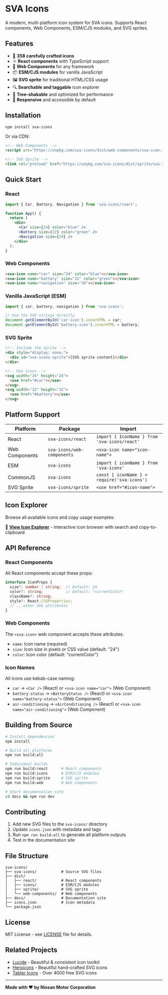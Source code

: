 # SVA Icons

A modern, multi-platform icon system for SVA icons. Supports React components, Web Components, ESM/CJS modules, and SVG sprites.

## Features

- 🎨 **358 carefully crafted icons**
- ⚛️ **React components** with TypeScript support
- 🔧 **Web Components** for any framework
- 📦 **ESM/CJS modules** for vanilla JavaScript
- 🖼️ **SVG sprite** for traditional HTML/CSS usage
- 🔍 **Searchable and taggable** icon explorer
- 🎯 **Tree-shakable** and optimized for performance
- 📱 **Responsive** and accessible by default

## Installation

```bash
npm install sva-icons
```

Or via CDN:

```html
<!-- Web Components -->
<script src="https://unpkg.com/sva-icons/dist/web-components/sva-icon.js"></script>

<!-- SVG Sprite -->
<link rel="preload" href="https://unpkg.com/sva-icons/dist/sprite/sva-icons-sprite.svg" as="image">
```

## Quick Start

### React

```jsx
import { Car, Battery, Navigation } from 'sva-icons/react';

function App() {
  return (
    <div>
      <Car size={24} color="blue" />
      <Battery size={32} color="green" />
      <Navigation size={20} />
    </div>
  );
}
```

### Web Components

```html
<sva-icon name="car" size="24" color="blue"></sva-icon>
<sva-icon name="battery" size="32" color="green"></sva-icon>
<sva-icon name="navigation" size="20"></sva-icon>
```

### Vanilla JavaScript (ESM)

```javascript
import { car, battery, navigation } from 'sva-icons';

// Use the SVG strings directly
document.getElementById('car-icon').innerHTML = car;
document.getElementById('battery-icon').innerHTML = battery;
```

### SVG Sprite

```html
<!-- Include the sprite -->
<div style="display: none;">
  <div id="sva-icons-sprite">[SVG sprite content]</div>
</div>

<!-- Use icons -->
<svg width="24" height="24">
  <use href="#car"></use>
</svg>
<svg width="32" height="32">
  <use href="#battery"></use>
</svg>
```

## Platform Support

| Platform | Package | Import |
|----------|---------|--------|
| React | `sva-icons/react` | `import { IconName } from 'sva-icons/react'` |
| Web Components | `sva-icons/web-components` | `<sva-icon name="icon-name">` |
| ESM | `sva-icons` | `import { iconName } from 'sva-icons'` |
| CommonJS | `sva-icons` | `const { iconName } = require('sva-icons')` |
| SVG Sprite | `sva-icons/sprite` | `<use href="#icon-name">` |

## Icon Explorer

Browse all available icons and copy usage examples:

👀 **[View Icon Explorer](./docs/)** - Interactive icon browser with search and copy-to-clipboard

## API Reference

### React Components

All React components accept these props:

```typescript
interface IconProps {
  size?: number | string;  // Default: 24
  color?: string;          // Default: "currentColor"
  className?: string;
  style?: React.CSSProperties;
  // ...other SVG attributes
}
```

### Web Components

The `<sva-icon>` web component accepts these attributes:

- `name`: Icon name (required)
- `size`: Icon size in pixels or CSS value (default: "24")
- `color`: Icon color (default: "currentColor")

### Icon Names

All icons use kebab-case naming:
- `car` → `<Car />` (React) or `<sva-icon name="car">` (Web Component)
- `battery-status` → `<BatteryStatus />` (React) or `<sva-icon name="battery-status">` (Web Component)
- `air-conditioning` → `<AirConditioning />` (React) or `<sva-icon name="air-conditioning">` (Web Component)

## Building from Source

```bash
# Install dependencies
npm install

# Build all platforms
npm run build:all

# Individual builds
npm run build:react      # React components
npm run build:icons      # ESM/CJS modules  
npm run build:sprite     # SVG sprite
npm run build:web        # Web components

# Start documentation site
cd docs && npm run dev
```

## Contributing

1. Add new SVG files to the `sva-icons/` directory
2. Update `icons.json` with metadata and tags
3. Run `npm run build:all` to generate all platform outputs
4. Test in the documentation site

## File Structure

```
sva-icons/
├── sva-icons/           # Source SVG files
├── dist/
│   ├── react/           # React components
│   ├── icons/           # ESM/CJS modules
│   ├── sprite/          # SVG sprite
│   └── web-components/  # Web components
├── docs/                # Documentation site
├── icons.json           # Icon metadata
└── package.json
```

## License

MIT License - see [LICENSE](LICENSE) file for details.

## Related Projects

- [Lucide](https://lucide.dev/) - Beautiful & consistent icon toolkit
- [Heroicons](https://heroicons.com/) - Beautiful hand-crafted SVG icons
- [Tabler Icons](https://tabler-icons.io/) - Over 4000 free SVG icons

---

**Made with ❤️ by Nissan Motor Corporation**
